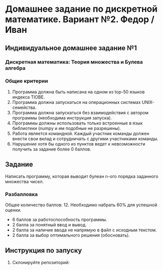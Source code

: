 # Домашнее задание по дискретной математике. Вариант №2. Федор / Иван

## Индивидуальное домашнее задание №1
### Дискретная математика: Теория множества и Булева алгебра

### Общие критерии
1. Программа должна быть написана на одном из top-50 языков индекса TIOBE.
2. Программа должна запускаться на операционных системах UNIX-семейства.
3. Программа должна запускаться без взаимодействия с автором программы (необходима инструкция запуска).
4. Программы должны использовать только встроенные в язык библиотеки (numpy и им подобные не разрешены).
5. Работа является командной. Каждый участник команды должен внести свои вклад и сотрудничать с другими участниками команды.
6. Нарушение хотя бы одного из пунктов ведет к невозможности получить за задание более 0 баллов.

## Задание
Написать программу, которая выводит булеан n-ого порядка заданного множества чисел.

### Разбалловка
Общее количество баллов: 12. Необходимо набрать 60% для успешной оценки.
- 6 баллов за работоспособность программы.
- 2 балла за понятный ввод и вывод.
- 2 балла за наличие ввода не напрямую в файл с исходным текстом.
- 2 балла за выбор оптимального решения (обосновать).

## Инструкция по запуску
1. Склонируйте репозиторий: